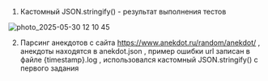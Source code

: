 1. Кастомный JSON.stringify() - результат выполнения тестов 


![photo_2025-05-30 12 10 45](https://github.com/user-attachments/assets/f95b537b-ebc1-49c8-bf0f-4041f589bcc3)


2. Парсинг анекдотов с сайта https://www.anekdot.ru/random/anekdot/ , анекдоты находятся в anekdot.json , пример ошибки url записан в файле {timestamp}.log , использовался кастомный JSON.stringify() с первого задания


